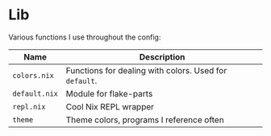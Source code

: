 # Lib

Various functions I use throughout the config:

Name          | Description
------------- | -----------
`colors.nix`  | Functions for dealing with colors. Used for `default`.
`default.nix` | Module for flake-parts
`repl.nix`    | Cool Nix REPL wrapper
`theme`       | Theme colors, programs I reference often
